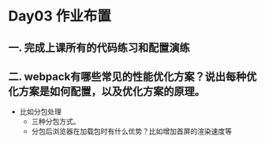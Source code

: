# Day03 作业布置

## 一. 完成上课所有的代码练习和配置演练









## 二. webpack有哪些常见的性能优化方案？说出每种优化方案是如何配置，以及优化方案的原理。

* 比如分包处理
  * 三种分包方式。
  * 分包后浏览器在加载包时有什么优势？比如增加首屏的渲染速度等







































































